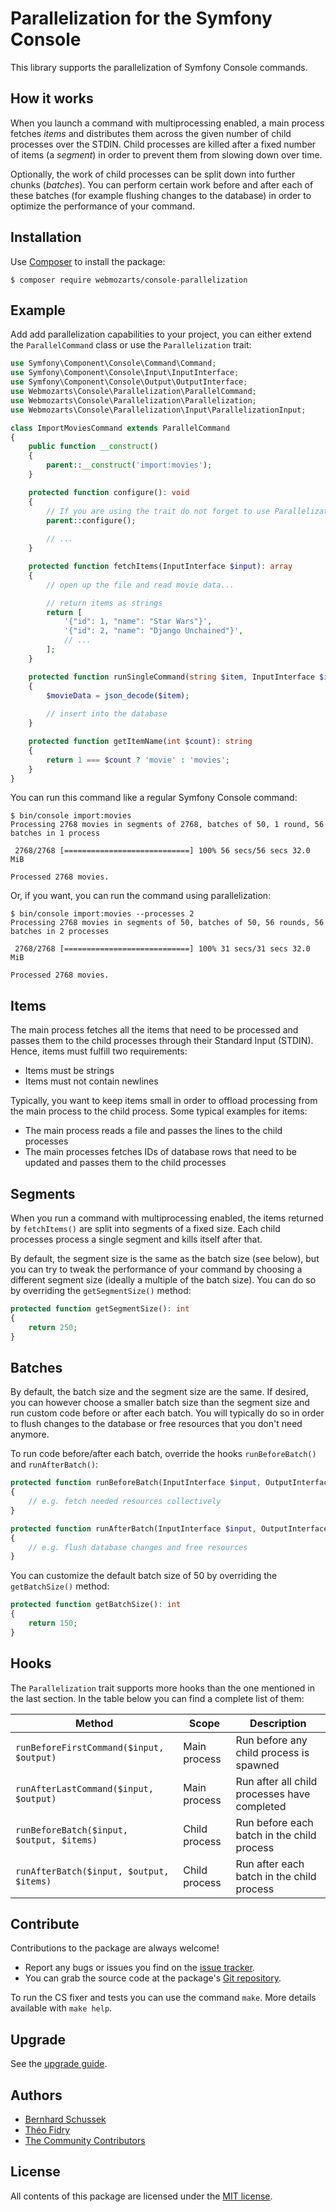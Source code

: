 Parallelization for the Symfony Console
=======================================

This library supports the parallelization of Symfony Console commands. 

How it works
------------

When you launch a command with multiprocessing enabled, a
main process fetches *items* and distributes them across the given number of
child processes over the STDIN. Child processes are killed after a fixed number of items
(a *segment*) in order to prevent them from slowing down over time.

Optionally, the work of child processes can be split down into further chunks
(*batches*). You can perform certain work before and after each of these batches
(for example flushing changes to the database) in order to optimize the
performance of your command.


Installation
------------

Use [Composer] to install the package:

```
$ composer require webmozarts/console-parallelization
```

Example
-------

Add add parallelization capabilities to your project, you can either extend the
`ParallelCommand` class or use the `Parallelization` trait:

```php
use Symfony\Component\Console\Command\Command;
use Symfony\Component\Console\Input\InputInterface;
use Symfony\Component\Console\Output\OutputInterface;
use Webmozarts\Console\Parallelization\ParallelCommand;
use Webmozarts\Console\Parallelization\Parallelization;
use Webmozarts\Console\Parallelization\Input\ParallelizationInput;

class ImportMoviesCommand extends ParallelCommand
{
    public function __construct()
    {
        parent::__construct('import:movies');
    }

    protected function configure(): void
    {
        // If you are using the trait do not forget to use ParallelizationInput::configureParallelization($this);
        parent::configure();
        
        // ...
    }

    protected function fetchItems(InputInterface $input): array
    {
        // open up the file and read movie data...

        // return items as strings
        return [
            '{"id": 1, "name": "Star Wars"}',
            '{"id": 2, "name": "Django Unchained"}',
            // ...
        ];
    }

    protected function runSingleCommand(string $item, InputInterface $input, OutputInterface $output): void
    {
        $movieData = json_decode($item);
   
        // insert into the database
    }

    protected function getItemName(int $count): string
    {
        return 1 === $count ? 'movie' : 'movies';
    }
}
```

You can run this command like a regular Symfony Console command:

```
$ bin/console import:movies
Processing 2768 movies in segments of 2768, batches of 50, 1 round, 56 batches in 1 process

 2768/2768 [============================] 100% 56 secs/56 secs 32.0 MiB
            
Processed 2768 movies.
```

Or, if you want, you can run the command using parallelization:

```
$ bin/console import:movies --processes 2
Processing 2768 movies in segments of 50, batches of 50, 56 rounds, 56 batches in 2 processes

 2768/2768 [============================] 100% 31 secs/31 secs 32.0 MiB
            
Processed 2768 movies.
```

Items
-----

The main process fetches all the items that need to be processed and passes
them to the child processes through their Standard Input (STDIN). Hence, items must
fulfill two requirements:

* Items must be strings
* Items must not contain newlines

Typically, you want to keep items small in order to offload processing from the
main process to the child process. Some typical examples for items:

* The main process reads a file and passes the lines to the child processes
* The main processes fetches IDs of database rows that need to be updated and passes them to the child processes

Segments
--------

When you run a command with multiprocessing enabled, the items returned by
`fetchItems()` are split into segments of a fixed size. Each child processes
process a single segment and kills itself after that.

By default, the segment size is the same as the batch size (see below), but you 
can try to tweak the performance of your command by choosing a different segment
size (ideally a multiple of the batch size). You can do so by overriding the 
`getSegmentSize()` method:

```php
protected function getSegmentSize(): int
{
    return 250;
}
```

Batches
-------

By default, the batch size and the segment size are the same. If desired, you can
however choose a smaller batch size than the segment size and run custom code
before or after each batch. You will typically do so in order to flush changes
to the database or free resources that you don't need anymore.

To run code before/after each batch, override the hooks `runBeforeBatch()` and
`runAfterBatch()`:

```php
protected function runBeforeBatch(InputInterface $input, OutputInterface $output, array $items): void
{
    // e.g. fetch needed resources collectively
}

protected function runAfterBatch(InputInterface $input, OutputInterface $output, array $items): void
{
    // e.g. flush database changes and free resources
}
```

You can customize the default batch size of 50 by overriding the `getBatchSize()`
method:

```php
protected function getBatchSize(): int
{
    return 150;
}
```

Hooks
-----

The `Parallelization` trait supports more hooks than the one mentioned in the
last section. In the table below you can find a complete list of them:

| Method                                    | Scope         | Description                                  |
|-------------------------------------------|---------------|----------------------------------------------|
| `runBeforeFirstCommand($input, $output)`  | Main process  | Run before any child process is spawned      |
| `runAfterLastCommand($input, $output)`    | Main process  | Run after all child processes have completed |
| `runBeforeBatch($input, $output, $items)` | Child process | Run before each batch in the child process   |
| `runAfterBatch($input, $output, $items)`  | Child process | Run after each batch in the child process    |

Contribute
----------

Contributions to the package are always welcome!

* Report any bugs or issues you find on the [issue tracker].
* You can grab the source code at the package's [Git repository].

To run the CS fixer and tests you can use the command `make`. More details
available with `make help`.

Upgrade
-------

See the [upgrade guide](UPGRADE.md).


Authors
-------

* [Bernhard Schussek]
* [Théo Fidry]
* [The Community Contributors]


License
-------

All contents of this package are licensed under the [MIT license].

[Composer]: https://getcomposer.org
[Bernhard Schussek]: http://webmozarts.com
[Théo Fidry]: http://webmozarts.com
[The Community Contributors]: https://github.com/webmozarts/console-parallelization/graphs/contributors
[issue tracker]: https://github.com/webmozarts/console-parallelization/issues
[Git repository]: https://github.com/webmozarts/console-parallelization
[MIT license]: LICENSE.md_
